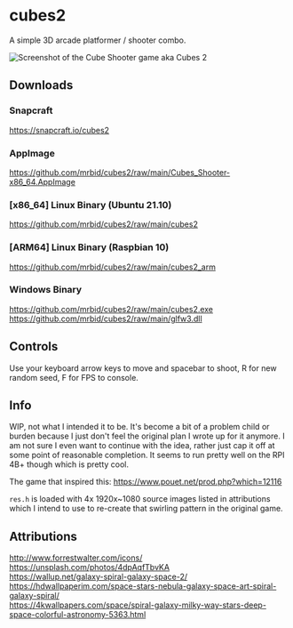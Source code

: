 # cubes2
A simple 3D arcade platformer / shooter combo.

![Screenshot of the Cube Shooter game aka Cubes 2](https://dashboard.snapcraft.io/site_media/appmedia/2021/12/Screenshot_2021-12-27_09-20-59.png)

## Downloads

### Snapcraft
https://snapcraft.io/cubes2

### AppImage
https://github.com/mrbid/cubes2/raw/main/Cubes_Shooter-x86_64.AppImage

### [x86_64] Linux Binary (Ubuntu 21.10)
https://github.com/mrbid/cubes2/raw/main/cubes2

### [ARM64] Linux Binary (Raspbian 10)
https://github.com/mrbid/cubes2/raw/main/cubes2_arm

### Windows Binary
https://github.com/mrbid/cubes2/raw/main/cubes2.exe<br>
https://github.com/mrbid/cubes2/raw/main/glfw3.dll

## Controls

Use your keyboard arrow keys to move and spacebar to shoot, R for new random seed, F for FPS to console.

## Info

WIP, not what I intended it to be. It's become a bit of a problem child or burden because I just don't feel the original plan I wrote up for it anymore. I am not sure I even want to continue with the idea, rather just cap it off at some point of reasonable completion. It seems to run pretty well on the RPI 4B+ though which is pretty cool.

The game that inspired this: https://www.pouet.net/prod.php?which=12116

`res.h` is loaded with 4x 1920x~1080 source images listed in attributions which I intend to use
to re-create that swirling pattern in the original game.

## Attributions
http://www.forrestwalter.com/icons/<br>
https://unsplash.com/photos/4dpAqfTbvKA<br>
https://wallup.net/galaxy-spiral-galaxy-space-2/<br>
https://hdwallpaperim.com/space-stars-nebula-galaxy-space-art-spiral-galaxy-spiral/<br>
https://4kwallpapers.com/space/spiral-galaxy-milky-way-stars-deep-space-colorful-astronomy-5363.html<br>

